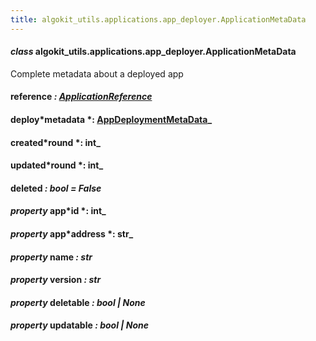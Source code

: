 ```yaml
---
title: algokit_utils.applications.app_deployer.ApplicationMetaData
---
```


#### _class_ algokit_utils.applications.app_deployer.ApplicationMetaData

Complete metadata about a deployed app

#### reference _: [ApplicationReference](/reference/algokit-utils-py/api/ApplicationReference#algokit_utils.applications.app_deployer.ApplicationReference)_

#### deploy*metadata *: [AppDeploymentMetaData](/reference/algokit-utils-py/api/AppDeploymentMetaData#algokit_utils.applications.app_deployer.AppDeploymentMetaData)\_

#### created*round *: int\_

#### updated*round *: int\_

#### deleted _: bool_ _= False_

#### _property_ app*id *: int\_

#### _property_ app*address *: str\_

#### _property_ name _: str_

#### _property_ version _: str_

#### _property_ deletable _: bool | None_

#### _property_ updatable _: bool | None_
